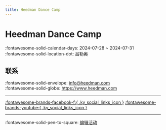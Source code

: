 ```yaml
---
title: Heedman Dance Camp
---
```


# Heedman Dance Camp 

:fontawesome-solid-calendar-days: 2024-07-28 ~ 2024-07-31  
:fontawesome-solid-location-dot: 吕勒奥  


## 联系

:fontawesome-solid-envelope: <info@heedman.com>  
:fontawesome-solid-globe: <https://www.heedman.com>  

---

 [:fontawesome-brands-facebook-f:{ .ky_social_links_icon }](https://www.facebook.com/asadanielheedman) [:fontawesome-brands-youtube:{ .ky_social_links_icon }](https://youtube.com/@asadanielheedman)

---

:fontawesome-solid-pen-to-square: [编辑活动](https://github.com/swingdance/events/issues/new?assignees=&labels=update+event&projects=&template=03-update_entity.yml&title=Update%20Event%3A%202024%2Fsv_SE%20%E2%80%A2%20Heedman%20Dance%20Camp&region=sv_SE&year=2024&id=heedman-dance-camp-2024&name=Heedman%20Dance%20Camp&org_id=)
